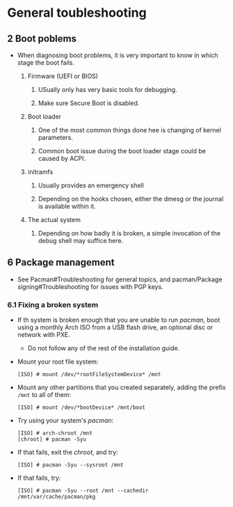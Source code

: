 # General toubleshooting

## 2 Boot poblems

- When diagnosing boot problems, it is very important to know in which stage the boot fails.

	1. Firmware (UEFI or BIOS)

		1. USually only has very basic tools for debugging.

		2. Make sure Secure Boot is disabled.

	2. Boot loader

		1. One of the most common things done hee is changing of kernel parameters.

		2. Common boot issue during the boot loader stage could be caused by ACPI.

	3. initramfs

		1. Usually provides an emergency shell

		2. Depending on the hooks chosen, either the dmesg or the journal is available within it.

	4. The actual system

		1. Depending on how badly it is broken, a simple invocation of the debug shell may suffice here.

## 6 Package management

- See Pacman#Troubleshooting for general topics, and pacman/Package signing#Troubleshooting for issues with PGP keys.

### 6.1 Fixing a broken system

- If th system is broken enough that you are unable to run *pacman*, boot using a monthly Arch ISO from a USB flash drive, an optional disc or network with PXE.

	- Do not follow any of the rest of the installation guide.

- Mount your root file system:

	```shell
	[ISO] # mount /dev/*rootFileSystemDevice* /mnt
	```

- Mount any other partitions that you created separately, adding the prefix `/mnt` to all of them:

	```shell
	[ISO] # mount /dev/*bootDevice* /mnt/boot
	```

- Try using your system's *pacman*:

	```shell
	[ISO] # arch-chroot /mnt
	[chroot] # pacman -Syu
	```

- If that fails, exit the *chroot*, and try:

	```shell
	[ISO] # pacman -Syu --sysroot /mnt
	```

- If that fails, try:

	```shell
	[ISO] # pacman -Syu --root /mnt --cachedir /mnt/var/cache/pacman/pkg
	```
